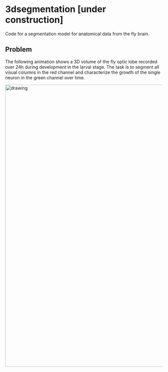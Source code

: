 # 3dsegmentation [under construction]

Code for a segmentation model for anatomical data from the fly brain.


## Problem

The following animation shows a 3D volume of the fly optic lobe recorded over 24h during development in the larval stage. 
The task is to segment all visual columns in the red channel and characterize the growth of the single neuron in the green channel over time. 

<img src="https://github.com/michi-d/3dsegmentation/blob/main/assets/example.gif" alt="drawing" width="900"/>
